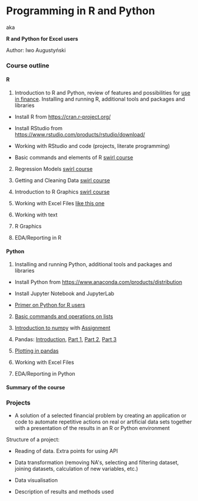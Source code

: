 # Programming in R and Python
aka 

**R and Python for Excel users**

Author: Iwo Augustyński



### Course outline

#### R
1. Introduction to R and Python, review of features and possibilities for [use in finance](https://github.com/wilsonfreitas/awesome-quant).
 Installing and running R, additional tools and packages and libraries

 - Install R from https://cran.r-project.org/
 
 - Install RStudio from https://www.rstudio.com/products/rstudio/download/
 
 - Working with RStudio and code (projects, literate programming)
 
 - Basic commands and elements of R [swirl course](https://github.com/IwoA/swirl_courses)

2. Regression Models [swirl course](https://github.com/IwoA/swirl_courses)

3. Getting and Cleaning Data [swirl course](https://github.com/IwoA/swirl_courses)

4. Introduction to R Graphics [swirl course](https://github.com/IwoA/swirl_courses)

5. Working with Excel Files [like this one](https://static.nbp.pl/dane/monetarno-finansowa/podaz_bilansowa_en.xlsx)

6. Working with text

7. R Graphics

8. EDA/Reporting in R

#### Python

1. Installing and running Python, additional tools and packages and libraries

 - Install Python from https://www.anaconda.com/products/distribution
 
 - Install Jupyter Notebook and JupyterLab
 - [Primer on Python for R users](https://github.com/IwoA/PRPT/raw/main/Primer.ipynb)
 
2. [Basic commands and operations on lists](https://github.com/IwoA/PRPT/raw/main/Introduction_lists.ipynb)

3. [Introduction to numpy](https://github.com/IwoA/PRPT/raw/main/numpy_introduction.ipynb) with [Assignment](https://github.com/IwoA/PRPT/raw/main/Numpy_assignment.ipynb)

4. Pandas: [Introduction](https://github.com/IwoA/PRPT/raw/main/Pandas_introduction.ipynb), [Part 1](https://github.com/IwoA/PRPT/raw/main/Pandas_data_wrangling.ipynb), [Part 2](https://github.com/IwoA/PRPT/raw/main/Hierarchical_indexing.ipynb), [Part 3](https://github.com/IwoA/PRPT/raw/main/Data_aggregation.ipynb)

5. [Plotting in pandas](https://github.com/IwoA/PRPT/raw/main/Plotting.ipynb)

6. Working with Excel Files

7. EDA/Reporting in Python


#### Summary of the course


### Projects

- A solution of a selected financial problem by creating an application or code to automate repetitive actions on real or artificial data sets together with a presentation of the results in an R or Python environment

Structure of a project:

- Reading of data. Extra points for using API

- Data transformation (removing NA's, selecting and filtering dataset, joining datasets, calculation of new variables, etc.)

- Data visualisation

- Description of results and methods used

